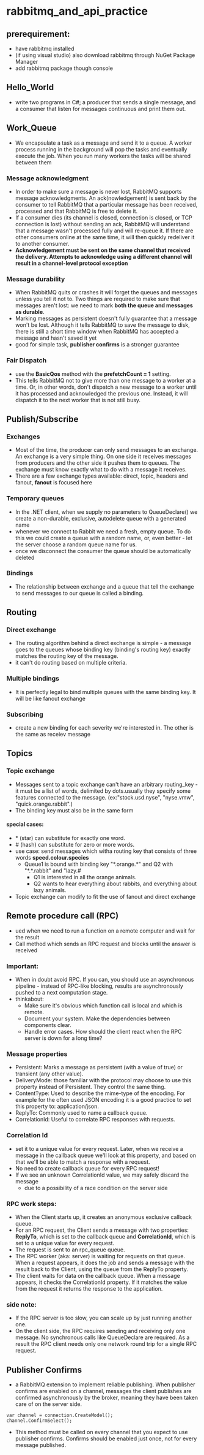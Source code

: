 # rabbitmq_and_api_practice
## prerequirement:
* have rabbitmq installed
* (if using visual studio) also download rabbitmq through NuGet Package Manager
* add rabbitmq package though console
## Hello_World
* write two programs in C#; a producer that sends a single message, and a consumer that listen for messages continuous and print them out.
## Work_Queue
* We encapsulate a task as a message and send it to a queue. A worker process running in the background will pop the tasks and eventually execute the job. When you run many workers the tasks will be shared between them
### Message acknowledgment
* In order to make sure a message is never lost, RabbitMQ supports message acknowledgments. An ack(nowledgement) is sent back by the consumer to tell RabbitMQ that a particular message has been received, processed and that RabbitMQ is free to delete it.
* If a consumer dies (its channel is closed, connection is closed, or TCP connection is lost) without sending an ack, RabbitMQ will understand that a message wasn't processed fully and will re-queue it. If there are other consumers online at the same time, it will then quickly redeliver it to another consumer. 
* **Acknowledgement must be sent on the same channel that received the delivery. Attempts to acknowledge using a different channel will result in a channel-level protocol exception**
### Message durability
* When RabbitMQ quits or crashes it will forget the queues and messages unless you tell it not to. Two things are required to make sure that messages aren't lost: we need to mark **both the queue and messages as durable**.
* Marking messages as persistent doesn't fully guarantee that a message won't be lost. Although it tells RabbitMQ to save the message to disk, there is still a short time window when RabbitMQ has accepted a message and hasn't saved it yet
* good for simple task, **publisher confirms** is a stronger guarantee 
### Fair Dispatch
*  use the **BasicQos** method with the **prefetchCount = 1** setting.
*  This tells RabbitMQ not to give more than one message to a worker at a time. Or, in other words, don't dispatch a new message to a worker until it has processed and acknowledged the previous one. Instead, it will dispatch it to the next worker that is not still busy.

## Publish/Subscribe
### Exchanges
* Most of the time,  the producer can only send messages to an exchange. An exchange is a very simple thing. On one side it receives messages from producers and the other side it pushes them to queues. The exchange must know exactly what to do with a message it receives.
* There are a few exchange types available: direct, topic, headers and fanout, **fanout** is focused here
### Temporary queues
* In the .NET client, when we supply no parameters to QueueDeclare() we create a non-durable, exclusive, autodelete queue with a generated name
* whenever we connect to Rabbit we need a fresh, empty queue. To do this we could create a queue with a random name, or, even better - let the server choose a random queue name for us.
* once we disconnect the consumer the queue should be automatically deleted
### Bindings
* The relationship between exchange and a queue that tell the exchange to send messages to our queue is called a binding.

## Routing
### Direct exchange
* The routing algorithm behind a direct exchange is simple - a message goes to the queues whose binding key (binding's routing key) exactly matches the routing key of the message.
* it can't do routing based on multiple criteria.
### Multiple bindings
* It is perfectly legal to bind multiple queues with the same binding key. It will be like fanout exchange
### Subscribing
* create a new binding for each severity we're interested in. The other is the same as receiev message
## Topics
### Topic exchange
* Messages sent to a topic exchange can't have an arbitrary routing_key - it must be a list of words, delimited by dots.usually they specify some features connected to the message. (ex:"stock.usd.nyse", "nyse.vmw", "quick.orange.rabbit".)
* The binding key must also be in the same form
#### special cases:
* \* (star) can substitute for exactly one word.
* \# (hash) can substitute for zero or more words.
* use case: send messages which  witha routing key that consists of three words **speed.colour.species**
  * Queue1 is bound with binding key "\*.orange.\*" and Q2 with "\*.\*.rabbit" and "lazy.#
    * Q1 is interested in all the orange animals.
    * Q2 wants to hear everything about rabbits, and everything about lazy animals.
* Topic exchange can modify to fit the use of fanout and direct exchange
## Remote procedure call (RPC)
* ued when we need to run a function on a remote computer and wait for the result
* Call method which sends an RPC request and blocks until the answer is received
### Important:
  *  When in doubt avoid RPC. If you can, you should use an asynchronous pipeline - instead of RPC-like blocking, results are asynchronously pushed to a next computation stage.
  *  thinkabout:
     *  Make sure it's obvious which function call is local and which is remote.
     *  Document your system. Make the dependencies between components clear.
     *  Handle error cases. How should the client react when the RPC server is down for a long time?
### Message properties
* Persistent: Marks a message as persistent (with a value of true) or transient (any other value). 
* DeliveryMode: those familiar with the protocol may choose to use this property instead of Persistent. They control the same thing.
* ContentType: Used to describe the mime-type of the encoding. For example for the often used JSON encoding it is a good practice to set this property to: application/json.
* ReplyTo: Commonly used to name a callback queue.
* CorrelationId: Useful to correlate RPC responses with requests.
### Correlation Id
* set it to a unique value for every request. Later, when we receive a message in the callback queue we'll look at this property, and based on that we'll be able to match a response with a request.
* No need to create callback queue for every RPC request!
*  If we see an unknown CorrelationId value, we may safely discard the message
   *  due to a possibility of a race condition on the server side
### RPC work steps:
* When the Client starts up, it creates an anonymous exclusive callback queue.
* For an RPC request, the Client sends a message with two properties: **ReplyTo**, which is set to the callback queue and **CorrelationId**, which is set to a unique value for every request.
* The request is sent to an rpc_queue queue.
* The RPC worker (aka: server) is waiting for requests on that queue. When a request appears, it does the job and sends a message with the result back to the Client, using the queue from the ReplyTo property.
* The client waits for data on the callback queue. When a message appears, it checks the CorrelationId property. If it matches the value from the request it returns the response to the application.
### side note:
* If the RPC server is too slow, you can scale up by just running another one.
* On the client side, the RPC requires sending and receiving only one message. No synchronous calls like QueueDeclare are required. As a result the RPC client needs only one network round trip for a single RPC request.
## Publisher Confirms
* a RabbitMQ extension to implement reliable publishing. When publisher confirms are enabled on a channel, messages the client publishes are confirmed asynchronously by the broker, meaning they have been taken care of on the server side.
```
var channel = connection.CreateModel();
channel.ConfirmSelect();
```
* This method must be called on every channel that you expect to use publisher confirms. Confirms should be enabled just once, not for every message published.
